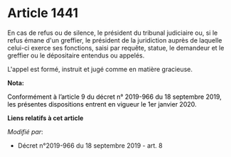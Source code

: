 # Article 1441

En cas de refus ou de silence, le président du tribunal judiciaire ou, si le refus émane d'un greffier, le président de la
juridiction auprès de laquelle celui-ci exerce ses fonctions, saisi par requête, statue, le demandeur et le greffier ou le
dépositaire entendus ou appelés.

L'appel est formé, instruit et jugé comme en matière gracieuse.

**Nota:**

<font color="black">Conformément à l’article 9 du décret n° 2019-966 du 18 septembre 2019, les présentes dispositions entrent
en vigueur le 1er janvier 2020.</font>

**Liens relatifs à cet article**

_Modifié par_:

  - Décret n°2019-966 du 18 septembre 2019 - art. 8

